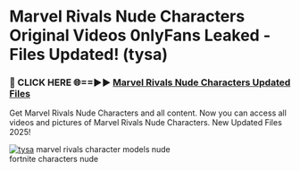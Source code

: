 # Marvel Rivals Nude Characters Original Videos 0nlyFans Leaked - Files Updated! (tysa)

<h3>🔴 CLICK HERE 🌐==►► <a href="https://tinyurl.com/yc6ubb5a" rel="nofollow">Marvel Rivals Nude Characters Updated Files</a></h3>

Get Marvel Rivals Nude Characters and all content. Now you can access all videos and pictures of Marvel Rivals Nude Characters. New Updated Files 2025!

[![tysa](https://i.imgur.com/7eu0CRL.gif)](https://tinyurl.com/yc6ubb5a)
marvel rivals character models nude<br>
fortnite characters nude